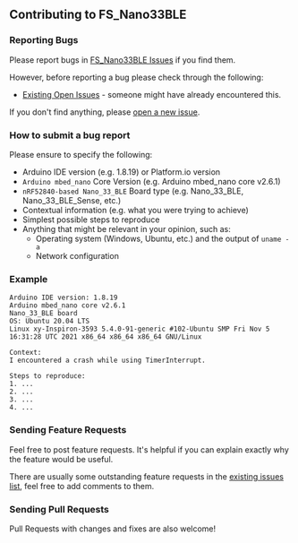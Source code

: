 ## Contributing to FS_Nano33BLE

### Reporting Bugs

Please report bugs in [FS_Nano33BLE Issues](https://github.com/khoih-prog/FS_Nano33BLE/issues) if you find them.

However, before reporting a bug please check through the following:

* [Existing Open Issues](https://github.com/khoih-prog/FS_Nano33BLE/issues) - someone might have already encountered this.

If you don't find anything, please [open a new issue](https://github.com/khoih-prog/FS_Nano33BLE/issues/new).

### How to submit a bug report

Please ensure to specify the following:

* Arduino IDE version (e.g. 1.8.19) or Platform.io version
* `Arduino mbed_nano` Core Version (e.g. Arduino mbed_nano core v2.6.1)
* `nRF52840-based Nano_33_BLE` Board type (e.g. Nano_33_BLE, Nano_33_BLE_Sense, etc.)
* Contextual information (e.g. what you were trying to achieve)
* Simplest possible steps to reproduce
* Anything that might be relevant in your opinion, such as:
  * Operating system (Windows, Ubuntu, etc.) and the output of `uname -a`
  * Network configuration


### Example

```
Arduino IDE version: 1.8.19
Arduino mbed_nano core v2.6.1
Nano_33_BLE board
OS: Ubuntu 20.04 LTS
Linux xy-Inspiron-3593 5.4.0-91-generic #102-Ubuntu SMP Fri Nov 5 16:31:28 UTC 2021 x86_64 x86_64 x86_64 GNU/Linux

Context:
I encountered a crash while using TimerInterrupt.

Steps to reproduce:
1. ...
2. ...
3. ...
4. ...
```

### Sending Feature Requests

Feel free to post feature requests. It's helpful if you can explain exactly why the feature would be useful.

There are usually some outstanding feature requests in the [existing issues list](https://github.com/khoih-prog/FS_Nano33BLE/issues?q=is%3Aopen+is%3Aissue+label%3Aenhancement), feel free to add comments to them.

### Sending Pull Requests

Pull Requests with changes and fixes are also welcome!
